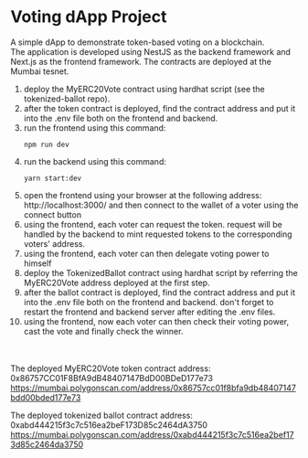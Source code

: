 # Voting dApp Project

A simple dApp to demonstrate token-based voting on a blockchain.  
The application is developed using NestJS as the backend framework and Next.js as the frontend framework.
The contracts are deployed at the Mumbai tesnet.


1. deploy the MyERC20Vote contract using hardhat script (see the tokenized-ballot repo).
2. after the token contract is deployed, find the contract address and put it into the .env file both on the frontend and backend. 
3. run the frontend using this command: 
   ```properties
   npm run dev
   ```
4. run the backend using this command:
   ```properties
   yarn start:dev
   ```
5. open the frontend using your browser at the following address: http://localhost:3000/ and then connect to the wallet of a voter using the connect button 
6. using the frontend, each voter can request the token. request will be handled by the backend to mint requested tokens to the corresponding voters' address.
7. using the frontend, each voter can then delegate voting power to himself
8. deploy the TokenizedBallot contract using hardhat script by referring the MyERC20Vote address deployed at the first step.
9. after the ballot contract is deployed, find the contract address and put it into the .env file both on the frontend and backend. don't forget to restart the frontend and backend server after editing the .env files. 
10. using the frontend, now each voter can then check their voting power, cast the vote and finally check the winner.   
  
<br/> <br/>
The deployed MyERC20Vote token contract address: 
0x86757CC01F8BfA9dB48407147BdD00BDeD177e73
https://mumbai.polygonscan.com/address/0x86757cc01f8bfa9db48407147bdd00bded177e73


The deployed tokenized ballot contract address:
0xabd444215f3c7c516ea2beF173D85c2464dA3750
https://mumbai.polygonscan.com/address/0xabd444215f3c7c516ea2bef173d85c2464da3750

